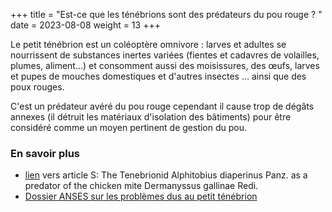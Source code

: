 +++
title = "Est-ce que les ténébrions sont des prédateurs du pou rouge ? "
date = 2023-08-08
weight = 13
+++

Le petit ténébrion est un coléoptère omnivore : larves et adultes se nourrissent de substances inertes variées (fientes et cadavres de volailles, plumes, aliment…) et consomment aussi des moisissures, des œufs, larves et pupes de mouches domestiques et d'autres insectes … ainsi que des poux rouges.

C'est un prédateur avéré du pou rouge cependant il cause trop de dégâts annexes (il détruit les matériaux d'isolation des bâtiments) pour être considéré comme un moyen pertinent de gestion du pou. 

### En savoir plus

- [lien](XXXX) vers article S:  The Tenebrionid Alphitobius diaperinus Panz. as a predator of the chicken mite Dermanyssus gallinae Redi.
- [Dossier ANSES sur les problèmes dus au petit ténébrion](https://www.anses.fr/fr/system/files/SANT-Fi-Tenebrion.pdf)

